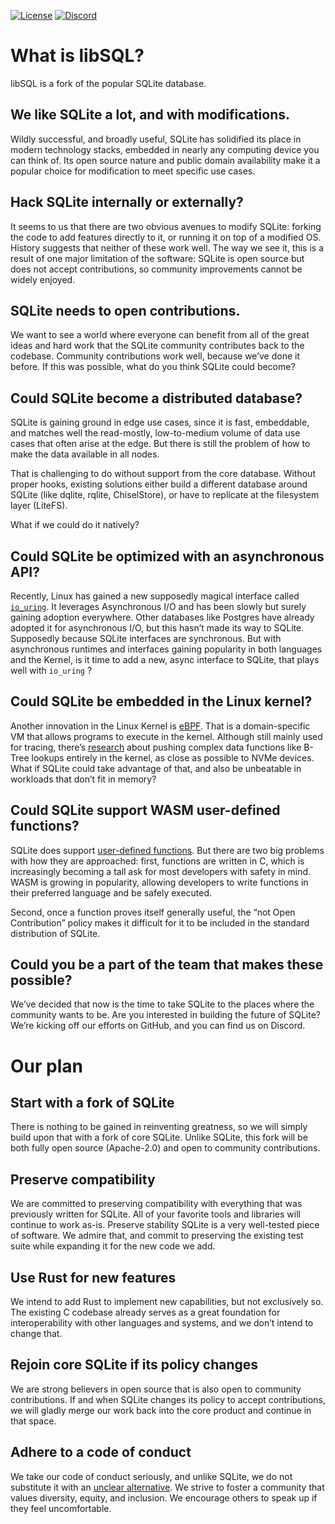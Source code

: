 
[![License](https://img.shields.io/badge/license-Apache%202.0-blue)](https://github.com/libsql/libsql/blob/master/LICENSE)
[![Discord](https://img.shields.io/discord/1026540227218640906?color=5865F2&label=discord&logo=discord&logoColor=8a9095)](https://discord.gg/TxwbQTWHSr)


# What is libSQL?

libSQL is a fork of the popular SQLite database.

## We like SQLite a lot, and with modifications.

Wildly successful, and broadly useful, SQLite has solidified its place in modern technology stacks, embedded in nearly any computing device you can think of. Its open source nature and public domain availability make it a popular choice for modification to meet specific use cases.

## Hack SQLite internally or externally?
It seems to us that there are two obvious avenues to modify SQLite: forking the code to add features directly to it, or running it on top of a modified OS. History suggests that neither of these work well. The way we see it, this is a result of one major limitation of the software: SQLite is open source but does not accept contributions, so community improvements cannot be widely enjoyed.

## SQLite needs to open contributions.
We want to see a world where everyone can benefit from all of the great ideas and hard work that the SQLite community contributes back to the codebase.  Community contributions work well, because we’ve done it before. If this was possible, what do you think SQLite could become?

## Could SQLite become a distributed database?

SQLite is gaining ground in edge use cases, since it is fast, embeddable, and matches well the read-mostly, low-to-medium volume of data use cases that often arise at the edge. But there is still the problem of how to make the data available in all nodes.

That is challenging to do without support from the core database. Without proper hooks, existing solutions either build a different database around SQLite (like dqlite, rqlite, ChiselStore), or have to replicate at the filesystem layer (LiteFS).

What if we could do it natively?

## Could SQLite be optimized with an asynchronous API?

Recently, Linux has gained a new supposedly magical interface called [`io_uring`](https://www.theregister.com/2022/09/16/column/). It leverages Asynchronous I/O and has been slowly but surely gaining adoption everywhere. Other databases like Postgres have already adopted it for asynchronous I/O, but this hasn’t made its way to SQLite. Supposedly because SQLite interfaces are synchronous. But with asynchronous runtimes and interfaces gaining popularity in both languages and the Kernel, is it time to add a new, async interface to SQLite, that plays well with `io_uring` ?

## Could SQLite be embedded in the Linux kernel?

Another innovation in the Linux Kernel is [eBPF](https://www.scylladb.com/2020/05/05/how-io_uring-and-ebpf-will-revolutionize-programming-in-linux/). That is a domain-specific VM that allows programs to execute in the kernel. Although still mainly used for tracing, there’s [research](https://www.asafcidon.com/uploads/5/9/7/0/59701649/xrp.pdf) about pushing complex data functions like B-Tree lookups entirely in the kernel, as close as possible to NVMe devices. What if SQLite could take advantage of that, and also be unbeatable in workloads that don’t fit in memory?
 
## Could SQLite support WASM user-defined functions?

SQLite does support [user-defined functions](http://www.sqlite.org/c3ref/create_function.html). But there are two big problems with how they are approached: first, functions are written in C, which is increasingly becoming a tall ask for most developers with safety in mind. WASM is growing in popularity, allowing developers to write functions in their preferred language and be safely executed.

Second, once a function proves itself generally useful, the “not Open Contribution” policy makes it difficult for it to be included in the standard distribution of SQLite.

## Could you be a part of the team that makes these possible?
We’ve decided that now is the time to take SQLite to the places where the community wants to be.  Are you interested in building the future of SQLite? We’re kicking off our efforts on GitHub, and you can find us on Discord.


# Our plan

## Start with a fork of SQLite
There is nothing to be gained in reinventing greatness, so we will simply build upon that with a fork of core SQLite.  Unlike SQLite, this fork will be both fully open source (Apache-2.0) and open to community contributions.

## Preserve compatibility
We are committed to preserving compatibility with everything that was previously written for SQLite.  All of your favorite tools and libraries will continue to work as-is.
Preserve stability
SQLite is a very well-tested piece of software.  We admire that, and commit to preserving the existing test suite while expanding it for the new code we add.

## Use Rust for new features
We intend to add Rust to implement new capabilities, but not exclusively so.  The existing C codebase already serves as a great foundation for interoperability with other languages and systems, and we don’t intend to change that.

## Rejoin core SQLite if its policy changes
We are strong believers in open source that is also open to community contributions. If and when SQLite changes its policy to accept contributions, we will gladly merge our work back into the core product and continue in that space.

## Adhere to a code of conduct
We take our code of conduct seriously, and unlike SQLite, we do not substitute it with an [unclear alternative](https://sqlite.org/codeofethics.html).  We strive to foster a community that values diversity, equity, and inclusion.  We encourage others to speak up if they feel uncomfortable.

